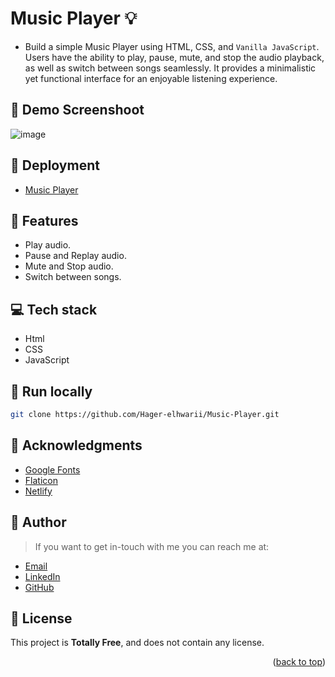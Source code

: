 
# Music Player :bulb:
<a name="readme-top"></a>
- Build a simple Music Player using HTML, CSS, and `Vanilla JavaScript`. Users have the ability to play, pause, mute, and stop the audio playback, as well as switch between songs seamlessly. It provides a minimalistic yet functional interface for an enjoyable listening experience.

## :camera_flash: Demo Screenshoot
![image](https://github.com/Hager-elhwarii/Music-Player/assets/80959882/3a6a284f-0dd0-4ab3-aa4a-0661344bde1f)

## 🚀 Deployment
 - [Music Player](https://media-player-dottie.netlify.app/)

## 📝 Features
- Play audio.
- Pause and Replay audio.
- Mute and Stop audio.
- Switch between songs.

## 💻 Tech stack
- Html
- CSS
- JavaScript

##  🔐 Run locally 

```bash
git clone https://github.com/Hager-elhwarii/Music-Player.git
```

## 📌 Acknowledgments
- [Google Fonts](http://hager.a.elhawary@gmail.com/)
- [Flaticon](https://www.flaticon.com/)
- [Netlify](https://www.netlify.com/)


## 🦄   Author
> If you want to get in-touch with me you can reach me at:

-  [Email](http://hager.a.elhawary@gmail.com/)
-  [LinkedIn](https://www.linkedin.com/in/hager-omar-elhawary/)
-  [GitHub](https://github.com/Hager-elhwarii)

## 📘 License
This project is **Totally Free**,  and does not contain any license.




<p align="right">(<a href="#readme-top">back to top</a>)</p>

